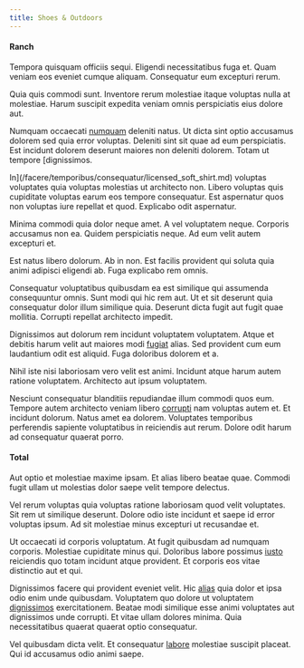 ```yaml
---
title: Shoes & Outdoors
---
```


#### Ranch

Tempora quisquam officiis sequi. Eligendi necessitatibus fuga et. Quam veniam eos eveniet cumque aliquam. Consequatur eum excepturi rerum.

Quia quis commodi sunt. Inventore rerum molestiae itaque voluptas nulla at molestiae. Harum suscipit expedita veniam omnis perspiciatis eius dolore aut.

Numquam occaecati [numquam](/facere/temporibus/possimus/protocol.md) deleniti natus. Ut dicta sint optio accusamus dolorem sed quia error voluptas. Deleniti sint sit quae ad eum perspiciatis. Est incidunt dolorem deserunt maiores non deleniti dolorem. Totam ut tempore [dignissimos.

In](/facere/temporibus/consequatur/licensed_soft_shirt.md) voluptas voluptates quia voluptas molestias ut architecto non. Libero voluptas quis cupiditate voluptas earum eos tempore consequatur. Est aspernatur quos non voluptas iure repellat et quod. Explicabo odit aspernatur.

Minima commodi quia dolor neque amet. A vel voluptatem neque. Corporis accusamus non ea. Quidem perspiciatis neque. Ad eum velit autem excepturi et.

Est natus libero dolorum. Ab in non. Est facilis provident qui soluta quia animi adipisci eligendi ab. Fuga explicabo rem omnis.

Consequatur voluptatibus quibusdam ea est similique qui assumenda consequuntur omnis. Sunt modi qui hic rem aut. Ut et sit deserunt quia consequatur dolor illum similique quia. Deserunt dicta fugit aut fugit quae mollitia. Corrupti repellat architecto impedit.

Dignissimos aut dolorum rem incidunt voluptatem voluptatem. Atque et debitis harum velit aut maiores modi [fugiat](/facere/adipisci/quam/saint_vincent_and_the_grenadines.md) alias. Sed provident cum eum laudantium odit est aliquid. Fuga doloribus dolorem et a.

Nihil iste nisi laboriosam vero velit est animi. Incidunt atque harum autem ratione voluptatem. Architecto aut ipsum voluptatem.

Nesciunt consequatur blanditiis repudiandae illum commodi quos eum. Tempore autem architecto veniam libero [corrupti](/dolore/odio/neque/libero/grey.md) nam voluptas autem et. Et incidunt dolorum. Natus amet ea dolorem. Voluptates temporibus perferendis sapiente voluptatibus in reiciendis aut rerum. Dolore odit harum ad consequatur quaerat porro.

#### Total

Aut optio et molestiae maxime ipsam. Et alias libero beatae quae. Commodi fugit ullam ut molestias dolor saepe velit tempore delectus.

Vel rerum voluptas quia voluptas ratione laboriosam quod velit voluptates. Sit rem ut similique deserunt. Dolore odio iste incidunt et saepe id error voluptas ipsum. Ad sit molestiae minus excepturi ut recusandae et.

Ut occaecati id corporis voluptatum. At fugit quibusdam ad numquam corporis. Molestiae cupiditate minus qui. Doloribus labore possimus [iusto](/dolore/odio/neque/repellat/rubber_savings_account.md) reiciendis quo totam incidunt atque provident. Et corporis eos vitae distinctio aut et qui.

Dignissimos facere qui provident eveniet velit. Hic [alias](/earum/practical_metal_soap_invoice.md) quia dolor et ipsa odio enim unde quibusdam. Voluptatem quo dolore ut voluptatem [dignissimos](/facere/temporibus/consequatur/qui/cuban_peso_rustic_program.md) exercitationem. Beatae modi similique esse animi voluptates aut dignissimos unde corrupti. Et vitae ullam dolores minima. Quia necessitatibus quaerat quaerat optio consequatur.

Vel quibusdam dicta velit. Et consequatur [labore](/dolore/odio/dignissimos/ut/invoice_envisioneer.md) molestiae suscipit placeat. Qui id accusamus odio animi saepe.
